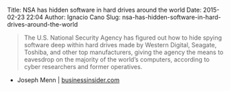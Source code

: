 Title: NSA has hidden software in hard drives around the world
Date: 2015-02-23 22:04
Author: Ignacio Cano
Slug: nsa-has-hidden-software-in-hard-drives-around-the-world

> The U.S. National Security Agency has figured out how to hide spying
> software deep within hard drives made by Western Digital, Seagate,
> Toshiba, and other top manufacturers, giving the agency the means to
> eavesdrop on the majority of the world’s computers, according to cyber
> researchers and former operatives.

- Joseph Menn | [businessinsider.com][]

  [businessinsider.com]: http://www.businessinsider.com/r-russian-researchers-expose-breakthrough-us-spying-program-2015-2
    "NSA has hidden software in hard drives around the world"
